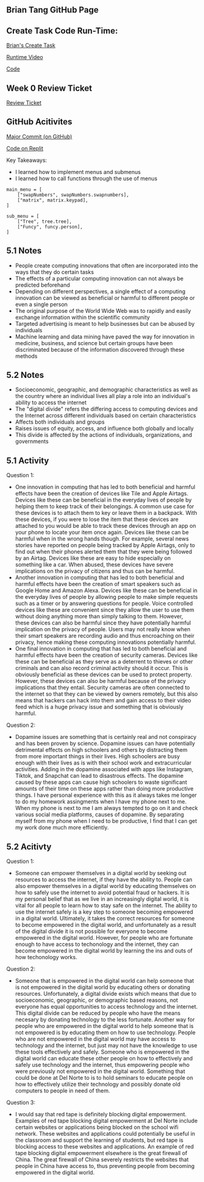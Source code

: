 ## Brian Tang GitHub Page

## Create Task Code Run-Time:

[Brian's Create Task](https://github.com/RohanG326/supporting_cast/wiki/Brian-Tang-Create-Task-Write-Up-and-Video)

[Runtime Video](https://www.loom.com/share/39ac2521c2224812976c08c03384f3f2)

[Code](https://github.com/RohanG326/supporting_cast/blob/main/createtask/templates/brian_divya_create_task.html)

## Week 0 Review Ticket

[Review Ticket](https://github.com/bgt072105/curly-ladle/issues/1)

## GitHub Acitivites
[Major Commit (on GitHub)](https://github.com/bgt072105/curly-ladle/commit/76c23152314b69f9234e98475552dedd69916de0)

[Code on Replit](https://replit.com/join/shwebjagoo-bgt072105)

Key Takeaways:
* I learned how to implement menus and submenus
* I learned how to call functions through the use of menus

```
main_menu = [
    ["swapNumbers", swapNumbers.swapnumbers],
    ["matrix", matrix.keypad],
]

sub_menu = [
    ["Tree", tree.tree],
    ["Funcy", funcy.person],
]
```

## 5.1 Notes
* People create computing innovations that often are incorporated into the ways that they do certain tasks
* The effects of a particular computing innovation can not always be predicted beforehand
* Depending on different perspectives, a single effect of a computing innovation can be viewed as beneficial or harmful to different people or even a single person
* The original purpose of the World Wide Web was to rapidly and easily exchange information within the scientific community
* Targeted advertising is meant to help businesses but can be abused by individuals
* Machine learning and data mining have paved the way for innovation in medicine, business, and science but certain groups have been discriminated because of the information discovered through these methods

## 5.2 Notes
* Socioeconomic, geographic, and demographic characteristics as well as the country where an individual lives all play a role into an individual's ability to access the internet
* The "digital divide" refers the differing access to computing devices and the Internet across different individuals based on certain characteristics
* Affects both individuals and groups
* Raises issues of equity, access, and influence both globally and locally
* This divide is affected by the actions of individuals, organizations, and governments

## 5.1 Activity

Question 1:

* One innovation in computing that has led to both beneficial and harmful effects have been the creation of devices like Tile and Apple Airtags. Devices like these can be beneficial in the everyday lives of people by helping them to keep track of their belongings. A common use case for these devices is to attach them to key or leave them in a backpack. With these devices, if you were to lose the item that these devices are attached to you would be able to track these devices through an app on your phone to locate your item once again. Devices like these can be harmful when in the wrong hands though. For example, several news stories have reported on people being tracked by Apple Airtags, only to find out when their phones alerted them that they were being followed by an Airtag. Devices like these are easy to hide especially on something like a car. When abused, these devices have severe implications on the privacy of citizens and thus can be harmful.
* Another innovation in computing that has led to both beneficial and harmful effects have been the creation of smart speakers such as Google Home and Amazon Alexa. Devices like these can be beneficial in the everyday lives of people by allowing people to make simple requests such as a timer or by answering questions for people. Voice controlled devices like these are convenient since they allow the user to use them without doing anything more than simply talking to them. However, these devices can also be harmful since they have potentially harmful implication on the privacy of people. Users may not really know when their smart speakers are recording audio and thus encroaching on their privacy, hence making these computing innovations potentially harmful.
* One final innovation in computing that has led to both beneficial and harmful effects have been the creation of security cameras. Devices like these can be beneficial as they serve as a deterrent to thieves or other criminals and can also record criminal activity should it occur. This is obviously beneficial as these devices can be used to protect property. However, these devices can also be harmful because of the privacy implications that they entail. Security cameras are often connected to the internet so that they can be viewed by owners remotely, but this also means that hackers can hack into them and gain access to their video feed which is a huge privacy issue and something that is obviously harmful.

Question 2:

* Dopamine issues are something that is certainly real and not conspiracy and has been proven by science. Dopamine issues can have potentially detrimental effects on high schoolers and others by distracting them from more important things in their lives. High schoolers are busy enough with their lives as is with their school work and extracurricular activities. Adding in the dopamine associated with apps like Instagram, Tiktok, and Snapchat can lead to disastrous effects. The dopamine caused by these apps can cause high schoolers to waste significant amounts of their time on these apps rather than doing more productive things. I have personal experience with this as it always takes me longer to do my homework assingments when I have my phone next to me. When my phone is next to me I am always tempted to go on it and check various social media platforms, causes of dopamine. By separating myself from my phone when I need to be productive, I find that I can get my work done much more efficiently.

## 5.2 Acitivty

Question 1:

* Someone can empower themselves in a digital world by seeking out resources to access the internet, if they have the ability to. People can also empower themselves in a digital world by educating themselves on how to safely use the internet to avoid potential fraud or hackers. It is my personal belief that as we live in an increasingly digital world, it is vital for all people to learn how to stay safe on the internet. The ability to use the internet safely is a key step to someone becoming empowered in a digital world. Ultimately, it takes the correct resources for someone to become empowered in the digital world, and unfortunately as a result of the digital divide it is not possible for everyone to become empowered in the digital world. However, for people who are fortunate enough to have access to techonology and the internet, they can become empowered in the digital world by learning the ins and outs of how techonology works.

Question 2:

* Someone that is empowered in the digital world can help someone that is not empowered in the digital world by educating others or donating resources. Unfortunately, a digital divide exists which means that due to socioeconomic, geographic, or demographic based reasons, not everyone has equal opportunities to access technology and the internet. This digital divide can be reduced by people who have the means necesary by donating technology to the less fortunate. Another way for people who are empowered in the digital world to help someone that is not empowered is by educating them on how to use technology. People who are not empowered in the digital world may have access to technology and the internet, but just may not have the knowledge to use these tools effectively and safely. Someone who is empowered in the digital world can educate these other people on how to effectively and safely use technology and the internet, thus empowering people who were previously not empowered in the digital world. Something that could be done at Del Norte to is to hold seminars to educate people on how to effectively utilize their technology and possibly donate old computers to people in need of them.

Question 3:

* I would say that red tape is definitely blocking digital empowerment. Examples of red tape blocking digital empowerment at Del Norte include certain websites or applications being blocked on the school wifi network. These websites and applications could potentially be useful in the classroom and support the learning of students, but red tape is blocking access to these websites and applications. An example of red tape blocking digital empowerment elsewhere is the great firewall of China. The great firewall of China severely restricts the websites that people in China have access to, thus preventing people from becoming empowered in the digital world.
